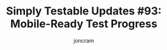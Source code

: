 ---
layout: default
title: "Simply Testable Updates #93: Mobile-Ready Test Progress"
author: joncram
continue_reading: false
newsletter:
    issue_number: 93rd
    url: https://us5.campaign-archive2.com/?u=ac75e33d993d2b502e333ddd0&amp;id=6669ac8e0d
    highlights:
      - <a href="https://us5.campaign-archive2.com/?u=ac75e33d993d2b502e333ddd0&amp;id=6669ac8e0d#mobile-ready-test-progress">Mobile-ready test progress</a>
      - <a href="https://us5.campaign-archive2.com/?u=ac75e33d993d2b502e333ddd0&amp;id=6669ac8e0d#mobile-ready-dashboard-underway">Mobile-ready dashboard underway</a>
    closing_sentence: Expect the next newsletter in a week from now on 18 June 2014
---